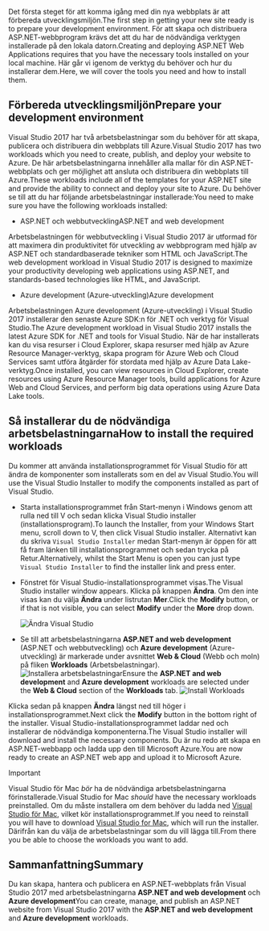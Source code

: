 <span data-ttu-id="9a1d3-101">Det första steget för att komma igång med din nya webbplats är att förbereda utvecklingsmiljön.</span><span class="sxs-lookup"><span data-stu-id="9a1d3-101">The first step in getting your new site ready is to prepare your development environment.</span></span> <span data-ttu-id="9a1d3-102">För att skapa och distribuera ASP.NET-webbprogram krävs det att du har de nödvändiga verktygen installerade på den lokala datorn.</span><span class="sxs-lookup"><span data-stu-id="9a1d3-102">Creating and deploying ASP.NET Web Applications requires that you have the necessary tools installed on your local machine.</span></span> <span data-ttu-id="9a1d3-103">Här går vi igenom de verktyg du behöver och hur du installerar dem.</span><span class="sxs-lookup"><span data-stu-id="9a1d3-103">Here, we will cover the tools you need and how to install them.</span></span>

## <a name="prepare-your-development-environment"></a><span data-ttu-id="9a1d3-104">Förbereda utvecklingsmiljön</span><span class="sxs-lookup"><span data-stu-id="9a1d3-104">Prepare your development environment</span></span>

<span data-ttu-id="9a1d3-105">Visual Studio 2017 har två arbetsbelastningar som du behöver för att skapa, publicera och distribuera din webbplats till Azure.</span><span class="sxs-lookup"><span data-stu-id="9a1d3-105">Visual Studio 2017 has two workloads which you need to create, publish, and deploy your website to Azure.</span></span> <span data-ttu-id="9a1d3-106">De här arbetsbelastningarna innehåller alla mallar för din ASP.NET-webbplats och ger möjlighet att ansluta och distribuera din webbplats till Azure.</span><span class="sxs-lookup"><span data-stu-id="9a1d3-106">These workloads include all of the templates for your ASP.NET site and provide the ability to connect and deploy your site to Azure.</span></span>
<span data-ttu-id="9a1d3-107">Du behöver se till att du har följande arbetsbelastningar installerade:</span><span class="sxs-lookup"><span data-stu-id="9a1d3-107">You need to make sure you have the following workloads installed:</span></span>

- <span data-ttu-id="9a1d3-108">ASP.NET och webbutveckling</span><span class="sxs-lookup"><span data-stu-id="9a1d3-108">ASP.NET and web development</span></span>

<span data-ttu-id="9a1d3-109">Arbetsbelastningen för webbutveckling i Visual Studio 2017 är utformad för att maximera din produktivitet för utveckling av webbprogram med hjälp av ASP.NET och standardbaserade tekniker som HTML och JavaScript.</span><span class="sxs-lookup"><span data-stu-id="9a1d3-109">The web development workload in Visual Studio 2017 is designed to maximize your productivity developing web applications using ASP.NET, and standards-based technologies like HTML, and JavaScript.</span></span>

- <span data-ttu-id="9a1d3-110">Azure development (Azure-utveckling)</span><span class="sxs-lookup"><span data-stu-id="9a1d3-110">Azure development</span></span>

<span data-ttu-id="9a1d3-111">Arbetsbelastningen Azure development (Azure-utveckling) i Visual Studio 2017 installerar den senaste Azure SDK:n för .NET och verktyg för Visual Studio.</span><span class="sxs-lookup"><span data-stu-id="9a1d3-111">The Azure development workload in Visual Studio 2017 installs the latest Azure SDK for .NET and tools for Visual Studio.</span></span> <span data-ttu-id="9a1d3-112">När de har installerats kan du visa resurser i Cloud Explorer, skapa resurser med hjälp av Azure Resource Manager-verktyg, skapa program för Azure Web och Cloud Services samt utföra åtgärder för stordata med hjälp av Azure Data Lake-verktyg.</span><span class="sxs-lookup"><span data-stu-id="9a1d3-112">Once installed, you can view resources in Cloud Explorer, create resources using Azure Resource Manager tools, build applications for Azure Web and Cloud Services, and perform big data operations using Azure Data Lake tools.</span></span>

## <a name="how-to-install-the-required-workloads"></a><span data-ttu-id="9a1d3-113">Så installerar du de nödvändiga arbetsbelastningarna</span><span class="sxs-lookup"><span data-stu-id="9a1d3-113">How to install the required workloads</span></span>

<span data-ttu-id="9a1d3-114">Du kommer att använda installationsprogrammet för Visual Studio för att ändra de komponenter som installerats som en del av Visual Studio.</span><span class="sxs-lookup"><span data-stu-id="9a1d3-114">You will use the Visual Studio Installer to modify the components installed as part of Visual Studio.</span></span>

- <span data-ttu-id="9a1d3-115">Starta installationsprogrammet från Start-menyn i Windows genom att rulla ned till V och sedan klicka Visual Studio installer (installationsprogram).</span><span class="sxs-lookup"><span data-stu-id="9a1d3-115">To launch the Installer, from your Windows Start menu, scroll down to V, then click Visual Studio     installer.</span></span> <span data-ttu-id="9a1d3-116">Alternativt kan du skriva ```Visual Studio Installer``` medan Start-menyn är öppen för att få fram länken till installationsprogrammet och sedan trycka på Retur.</span><span class="sxs-lookup"><span data-stu-id="9a1d3-116">Alternatively, whilst the Start Menu is open you can just type ```Visual Studio Installer``` to find the installer link and press enter.</span></span>

- <span data-ttu-id="9a1d3-117">Fönstret för Visual Studio-installationsprogrammet visas.</span><span class="sxs-lookup"><span data-stu-id="9a1d3-117">The Visual Studio installer window appears.</span></span> <span data-ttu-id="9a1d3-118">Klicka på knappen **Ändra**. Om den inte visas kan du välja **Ändra** under listrutan **Mer**.</span><span class="sxs-lookup"><span data-stu-id="9a1d3-118">Click the **Modify** button, or if that is not visible,   you can select **Modify** under the **More** drop down.</span></span>

    ![Ändra Visual Studio](../media-draft/3-visual-studio-installer-modify.PNG)

- <span data-ttu-id="9a1d3-120">Se till att arbetsbelastningarna **ASP.NET and web development** (ASP.NET och webbutveckling) och **Azure development** (Azure-utveckling) är markerade under avsnittet **Web & Cloud** (Webb och moln) på fliken **Workloads** (Arbetsbelastningar).   ![Installera arbetsbelastningar](../media-draft/2-select-workloads.png)</span><span class="sxs-lookup"><span data-stu-id="9a1d3-120">Ensure the **ASP.NET and web development** and **Azure development** workloads are selected under     the **Web & Cloud** section of the **Workloads** tab.   ![Install Workloads](../media-draft/2-select-workloads.png)</span></span>

<span data-ttu-id="9a1d3-121">Klicka sedan på knappen **Ändra** längst ned till höger i installationsprogrammet.</span><span class="sxs-lookup"><span data-stu-id="9a1d3-121">Next click the **Modify** button in the bottom right of the installer.</span></span> <span data-ttu-id="9a1d3-122">Visual Studio-installationsprogrammet laddar ned och installerar de nödvändiga komponenterna.</span><span class="sxs-lookup"><span data-stu-id="9a1d3-122">The Visual Studio installer will download and install the necessary components.</span></span> <span data-ttu-id="9a1d3-123">Du är nu redo att skapa en ASP.NET-webbapp och ladda upp den till Microsoft Azure.</span><span class="sxs-lookup"><span data-stu-id="9a1d3-123">You are now ready to create an ASP.NET web app and upload it to Microsoft Azure.</span></span>

> [!IMPORTANT]
> <span data-ttu-id="9a1d3-124">Visual Studio för Mac _bör_ ha de nödvändiga arbetsbelastningarna förinstallerade.</span><span class="sxs-lookup"><span data-stu-id="9a1d3-124">Visual Studio for Mac _should_ have the necessary workloads preinstalled.</span></span> <span data-ttu-id="9a1d3-125">Om du måste installera om dem behöver du ladda ned [Visual Studio för Mac](https://visualstudio.microsoft.com/thank-you-downloading-visual-studio-mac/?sku=communitymac&rel=15_), vilket kör installationsprogrammet.</span><span class="sxs-lookup"><span data-stu-id="9a1d3-125">If you need to reinstall you will have to download [Visual Studio for Mac](https://visualstudio.microsoft.com/thank-you-downloading-visual-studio-mac/?sku=communitymac&rel=15_), which will run the installer.</span></span> <span data-ttu-id="9a1d3-126">Därifrån kan du välja de arbetsbelastningar som du vill lägga till.</span><span class="sxs-lookup"><span data-stu-id="9a1d3-126">From there you be able to choose the workloads you want to add.</span></span>

## <a name="summary"></a><span data-ttu-id="9a1d3-127">Sammanfattning</span><span class="sxs-lookup"><span data-stu-id="9a1d3-127">Summary</span></span>

<span data-ttu-id="9a1d3-128">Du kan skapa, hantera och publicera en ASP.NET-webbplats från Visual Studio 2017 med arbetsbelastningarna **ASP.NET and web development** och **Azure development**</span><span class="sxs-lookup"><span data-stu-id="9a1d3-128">You can create, manage, and publish an ASP.NET website from Visual Studio 2017 with the **ASP.NET and web development** and **Azure development** workloads.</span></span>
